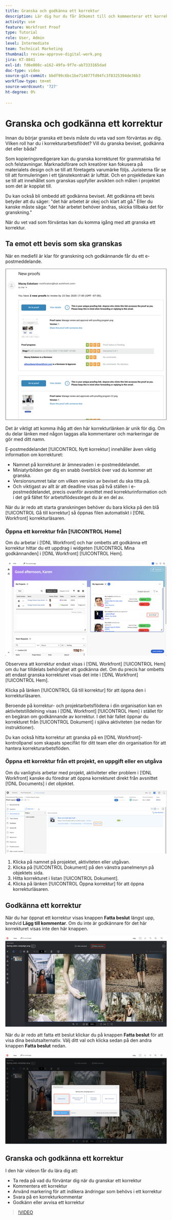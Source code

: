 ```yaml
---
title: Granska och godkänna ett korrektur
description: Lär dig hur du får åtkomst till och kommenterar ett korrektur, använder markeringar för att ange nödvändiga ändringar, svarar på korrekturkommentarer och fattar ett beslut om ett korrektur i  [!DNL Workfront].
activity: use
feature: Workfront Proof
type: Tutorial
role: User, Admin
level: Intermediate
team: Technical Marketing
thumbnail: review-approve-digital-work.png
jira: KT-8841
exl-id: fd6e008c-a162-49fa-9f7e-ab7333165dad
doc-type: video
source-git-commit: bbdf99c6bc1be714077fd94fc3f8325394de36b3
workflow-type: tm+mt
source-wordcount: '727'
ht-degree: 0%

---
```


# Granska och godkänna ett korrektur

Innan du börjar granska ett bevis måste du veta vad som förväntas av dig. Vilken roll har du i korrekturarbetsflödet? Vill du granska beviset, godkänna det eller båda?

Som kopieringsredigerare kan du granska korrekturet för grammatiska fel och felstavningar. Marknadsförare och kreatörer kan fokusera på materialets design och se till att företagets varumärke följs. Juristerna får se till att formuleringen i ett tjänstekontrakt är lufttät. Och en projektledare kan se till att innehållet som granskas uppfyller avsikten och målen i projektet som det är kopplat till.

Du kan också bli ombedd att godkänna beviset. Att godkänna ett bevis betyder att du säger: &quot;det här arbetet är okej och klart att gå.&quot; Eller du kanske måste säga: &quot;det här arbetet behöver ändras, skicka tillbaka det för granskning.&quot;

När du vet vad som förväntas kan du komma igång med att granska ett korrektur.

## Ta emot ett bevis som ska granskas

När en mediefil är klar för granskning och godkännande får du ett e-postmeddelande.

![En bild på ett nytt korrekturmeddelande som begär granskning och godkännande av två korrektur i [!DNL  Workfront].](assets/new-proof-emails.png)

Det är viktigt att komma ihåg att den här korrekturlänken är unik för dig. Om du delar länken med någon taggas alla kommentarer och markeringar de gör med ditt namn.

E-postmeddelandet [!UICONTROL Nytt korrektur] innehåller även viktig information om korrekturet:

* Namnet på korrekturet är ämnesraden i e-postmeddelandet.
* Miniatyrbilden ger dig en snabb överblick över vad du kommer att granska.
* Versionsnumret talar om vilken version av beviset du ska titta på.
* Och viktigast av allt är att deadline visas på två ställen i e-postmeddelandet, precis ovanför avsnittet med korrekturinformation och i det grå fältet för arbetsflödessteget du är en del av.

När du är redo att starta granskningen behöver du bara klicka på den blå [!UICONTROL Gå till korrektur] så öppnas filen automatiskt i [!DNL Workfront] korrekturläsaren.

### Öppna ett korrektur från [!UICONTROL Home]

Om du arbetar i [!DNL Workfront] och har ombetts att godkänna ett korrektur hittar du ett uppdrag i widgeten [!UICONTROL Mina godkännanden] i [!DNL Workfront] [!UICONTROL Hem].

![En bild av widgeten [!UICONTROL Mina godkännanden] i [!DNL Workfront] [!UICONTROL Hem].](assets/open-proof-from-home.png)

Observera att korrektur endast visas i [!DNL Workfront] [!UICONTROL Hem] om du har tilldelats behörighet att godkänna det. Om du precis har ombetts att endast granska korrekturet visas det inte i [!DNL Workfront] [!UICONTROL Hem].

Klicka på länken [!UICONTROL Gå till korrektur] för att öppna den i korrekturläsaren.

Beroende på korrektur- och projektarbetsflödena i din organisation kan en aktivitetstilldelning visas i [!DNL Workfront] [!UICONTROL Hem] i stället för en begäran om godkännande av korrektur. I det här fallet öppnar du korrekturet från [!UICONTROL Dokument] i själva aktiviteten (se nedan för instruktioner).

Du kan också hitta korrektur att granska på en [!DNL Workfront]-kontrollpanel som skapats specifikt för ditt team eller din organisation för att hantera korrekturarbetsflöden.

### Öppna ett korrektur från ett projekt, en uppgift eller en utgåva

Om du vanligtvis arbetar med projekt, aktiviteter eller problem i [!DNL Workfront] kanske du föredrar att öppna korrekturet direkt från avsnittet [!DNL Documents] i det objektet.

![En bild av avsnittet [!UICONTROL Dokument] hittades i en [!DNL  Workfront]-aktivitet med länken [!UICONTROL Öppna korrektur]markerad.](assets/open-proof-from-documents.png)

1. Klicka på namnet på projektet, aktiviteten eller utgåvan.
2. Klicka på [!UICONTROL Dokument] på den vänstra panelmenyn på objektets sida.
3. Hitta korrekturet i listan [!UICONTROL Dokument].
4. Klicka på länken [!UICONTROL Öppna korrektur] för att öppna korrekturläsaren.

## Godkänna ett korrektur

När du har öppnat ett korrektur visas knappen **Fatta beslut** längst upp, bredvid **Lägg till kommentar**. Om du inte är godkännare för det här korrekturet visas inte den här knappen.

![En bild av den första Beslutsknappen.](assets/make-decision-1.png)

När du är redo att fatta ett beslut klickar du på knappen **Fatta beslut** för att visa dina beslutsalternativ. Välj ditt val och klicka sedan på den andra knappen **Fatta beslut** nedan.

![En bild av den andra beslutsknappen.](assets/make-decision-2.png)

## Granska och godkänna ett korrektur

I den här videon får du lära dig att:

* Ta reda på vad du förväntar dig när du granskar ett korrektur
* Kommentera ett korrektur
* Använd markering för att indikera ändringar som behövs i ett korrektur
* Svara på en korrekturkommentar
* Godkänn eller avvisa ett korrektur

>[!VIDEO](https://video.tv.adobe.com/v/335141/?quality=12&learn=on&enablevpops=1)

<!--
#### Learn more
* Create and manage proof comments
* Make decisions on a proof
* Review a static proof
* Tag users to share a proof
* Notifications for proof comments and decisions
-->

<!--
#### Guides
* Reviewing proofs in [!DNL Workfront]
* -->
